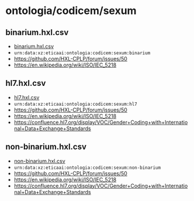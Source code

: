 # ontologia/codicem/sexum

## binarium.hxl.csv
- [binarium.hxl.csv](binarium.hxl.csv)
- `urn:data:xz:eticaai:ontologia:codicem:sexum:binarium`
- https://github.com/HXL-CPLP/forum/issues/50
- https://en.wikipedia.org/wiki/ISO/IEC_5218


## hl7.hxl.csv
- [hl7.hxl.csv](hl7.hxl.csv)
- `urn:data:xz:eticaai:ontologia:codicem:sexum:hl7`
- https://github.com/HXL-CPLP/forum/issues/50
- https://en.wikipedia.org/wiki/ISO/IEC_5218
- https://confluence.hl7.org/display/VOC/Gender+Coding+with+International+Data+Exchange+Standards


## non-binarium.hxl.csv
- [non-binarium.hxl.csv](non-binarium.hxl.csv)
- `urn:data:xz:eticaai:ontologia:codicem:sexum:non-binarium`
- https://github.com/HXL-CPLP/forum/issues/50
- https://en.wikipedia.org/wiki/ISO/IEC_5218
- https://confluence.hl7.org/display/VOC/Gender+Coding+with+International+Data+Exchange+Standards
